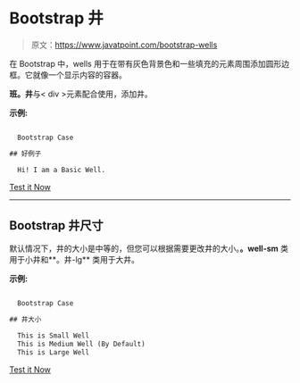 # Bootstrap 井

> 原文：<https://www.javatpoint.com/bootstrap-wells>

在 Bootstrap 中，wells 用于在带有灰色背景色和一些填充的元素周围添加圆形边框。它就像一个显示内容的容器。

**班。井**与< div >元素配合使用，添加井。

**示例:**

```html

  Bootstrap Case

## 好例子

  Hi! I am a Basic Well.

```

[Test it Now](https://www.javatpoint.com/oprweb/test.jsp?filename=bootstrapwells1)

* * *

## Bootstrap 井尺寸

默认情况下，井的大小是中等的，但您可以根据需要更改井的大小。**。well-sm** 类用于小井和**。井-lg** 类用于大井。

**示例:**

```html

  Bootstrap Case

## 井大小

  This is Small Well
  This is Medium Well (By Default)
  This is Large Well

```

[Test it Now](https://www.javatpoint.com/oprweb/test.jsp?filename=bootstrapwells2)